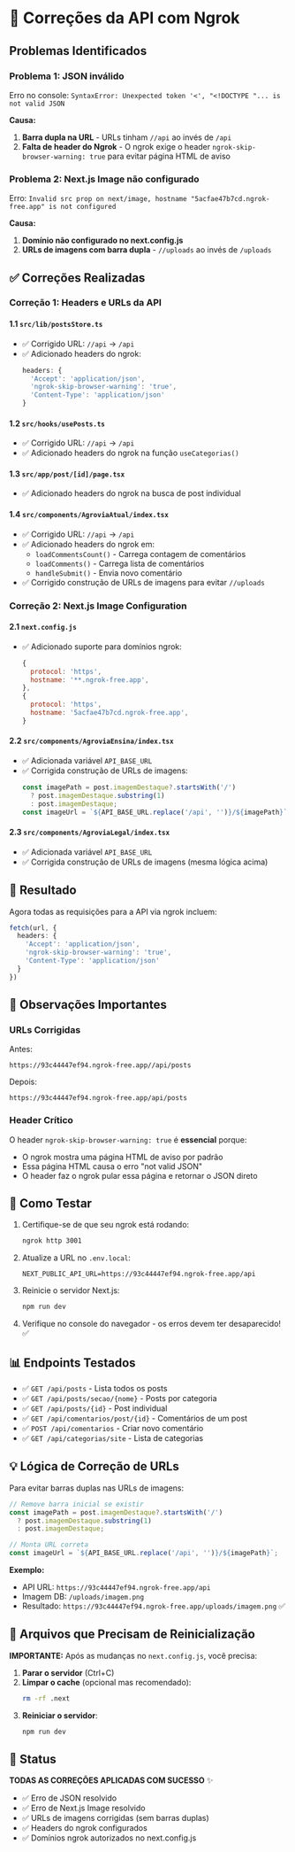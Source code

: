 # 🔧 Correções da API com Ngrok

## Problemas Identificados

### Problema 1: JSON inválido
Erro no console: `SyntaxError: Unexpected token '<', "<!DOCTYPE "... is not valid JSON`

**Causa:**
1. **Barra dupla na URL** - URLs tinham `//api` ao invés de `/api`
2. **Falta de header do Ngrok** - O ngrok exige o header `ngrok-skip-browser-warning: true` para evitar página HTML de aviso

### Problema 2: Next.js Image não configurado
Erro: `Invalid src prop on next/image, hostname "5acfae47b7cd.ngrok-free.app" is not configured`

**Causa:**
1. **Domínio não configurado no next.config.js**
2. **URLs de imagens com barra dupla** - `//uploads` ao invés de `/uploads`

## ✅ Correções Realizadas

### Correção 1: Headers e URLs da API

#### 1.1 `src/lib/postsStore.ts`
- ✅ Corrigido URL: `//api` → `/api`
- ✅ Adicionado headers do ngrok:
  ```typescript
  headers: {
    'Accept': 'application/json',
    'ngrok-skip-browser-warning': 'true',
    'Content-Type': 'application/json'
  }
  ```

#### 1.2 `src/hooks/usePosts.ts`
- ✅ Corrigido URL: `//api` → `/api`
- ✅ Adicionado headers do ngrok na função `useCategorias()`

#### 1.3 `src/app/post/[id]/page.tsx`
- ✅ Adicionado headers do ngrok na busca de post individual

#### 1.4 `src/components/AgroviaAtual/index.tsx`
- ✅ Corrigido URL: `//api` → `/api`
- ✅ Adicionado headers do ngrok em:
  - `loadCommentsCount()` - Carrega contagem de comentários
  - `loadComments()` - Carrega lista de comentários
  - `handleSubmit()` - Envia novo comentário
- ✅ Corrigido construção de URLs de imagens para evitar `//uploads`

### Correção 2: Next.js Image Configuration

#### 2.1 `next.config.js`
- ✅ Adicionado suporte para domínios ngrok:
  ```javascript
  {
    protocol: 'https',
    hostname: '**.ngrok-free.app',
  },
  {
    protocol: 'https',
    hostname: '5acfae47b7cd.ngrok-free.app',
  }
  ```

#### 2.2 `src/components/AgroviaEnsina/index.tsx`
- ✅ Adicionada variável `API_BASE_URL`
- ✅ Corrigida construção de URLs de imagens:
  ```typescript
  const imagePath = post.imagemDestaque?.startsWith('/') 
    ? post.imagemDestaque.substring(1) 
    : post.imagemDestaque;
  const imageUrl = `${API_BASE_URL.replace('/api', '')}/${imagePath}`;
  ```

#### 2.3 `src/components/AgroviaLegal/index.tsx`
- ✅ Adicionada variável `API_BASE_URL`
- ✅ Corrigida construção de URLs de imagens (mesma lógica acima)

## 🎯 Resultado

Agora todas as requisições para a API via ngrok incluem:

```typescript
fetch(url, {
  headers: {
    'Accept': 'application/json',
    'ngrok-skip-browser-warning': 'true',
    'Content-Type': 'application/json'
  }
})
```

## 📝 Observações Importantes

### URLs Corrigidas
Antes:
```
https://93c44447ef94.ngrok-free.app//api/posts
```

Depois:
```
https://93c44447ef94.ngrok-free.app/api/posts
```

### Header Crítico
O header `ngrok-skip-browser-warning: true` é **essencial** porque:
- O ngrok mostra uma página HTML de aviso por padrão
- Essa página HTML causa o erro "not valid JSON"
- O header faz o ngrok pular essa página e retornar o JSON direto

## 🔄 Como Testar

1. Certifique-se de que seu ngrok está rodando:
   ```bash
   ngrok http 3001
   ```

2. Atualize a URL no `.env.local`:
   ```env
   NEXT_PUBLIC_API_URL=https://93c44447ef94.ngrok-free.app/api
   ```

3. Reinicie o servidor Next.js:
   ```bash
   npm run dev
   ```

4. Verifique no console do navegador - os erros devem ter desaparecido! ✅

## 📊 Endpoints Testados

- ✅ `GET /api/posts` - Lista todos os posts
- ✅ `GET /api/posts/secao/{nome}` - Posts por categoria
- ✅ `GET /api/posts/{id}` - Post individual
- ✅ `GET /api/comentarios/post/{id}` - Comentários de um post
- ✅ `POST /api/comentarios` - Criar novo comentário
- ✅ `GET /api/categorias/site` - Lista de categorias

## 💡 Lógica de Correção de URLs

Para evitar barras duplas nas URLs de imagens:

```typescript
// Remove barra inicial se existir
const imagePath = post.imagemDestaque?.startsWith('/') 
  ? post.imagemDestaque.substring(1) 
  : post.imagemDestaque;

// Monta URL correta
const imageUrl = `${API_BASE_URL.replace('/api', '')}/${imagePath}`;
```

**Exemplo:**
- API URL: `https://93c44447ef94.ngrok-free.app/api`
- Imagem DB: `/uploads/imagem.png`
- Resultado: `https://93c44447ef94.ngrok-free.app/uploads/imagem.png` ✅

## 🔄 Arquivos que Precisam de Reinicialização

**IMPORTANTE:** Após as mudanças no `next.config.js`, você precisa:

1. **Parar o servidor** (Ctrl+C)
2. **Limpar o cache** (opcional mas recomendado):
   ```bash
   rm -rf .next
   ```
3. **Reiniciar o servidor**:
   ```bash
   npm run dev
   ```

## 🎉 Status

**TODAS AS CORREÇÕES APLICADAS COM SUCESSO** ✨

- ✅ Erro de JSON resolvido
- ✅ Erro de Next.js Image resolvido
- ✅ URLs de imagens corrigidas (sem barras duplas)
- ✅ Headers do ngrok configurados
- ✅ Domínios ngrok autorizados no next.config.js

